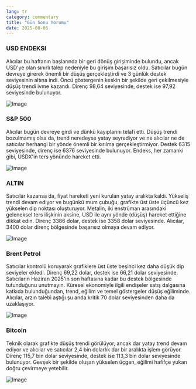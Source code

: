 ```yaml
---
lang: tr
category: commentary
title: "Gün Sonu Yorumu"
date: 2025-08-06
---
```


### USD ENDEKSI

Alıcılar bu haftanın başlarında bir geri dönüş girişiminde bulundu, ancak USD'ye olan sınırlı talep nedeniyle bu girişim başarısız oldu. Satıcılar bugün devreye girerek önemli bir düşüş gerçekleştirdi ve 3 günlük destek seviyesinin altına indi. Öncü göstergenin keskin bir şekilde geri çekilmesiyle düşüş trendi ivme kazandı. Direnç 98,64 seviyesinde, destek ise 97,92 seviyesinde bulunuyor.

![Image](https://markleighedu.github.io/img/Aug-2025/06-Aug-2025/usdindex.jpg)

### S&P 500

Alıcılar bugün devreye girdi ve dünkü kayıplarını telafi etti. Düşüş trendi bozulmamış olsa da, trend neredeyse yatay seyrediyor ve ne alıcılar ne de satıcılar herhangi bir yönde önemli bir kırılma gerçekleştirmiyor. Destek 6315 seviyesinde, direnç ise 6376 seviyesinde bulunuyor. Endeks, her zamanki gibi, USDX'in ters yönünde hareket etti.

![Image](https://markleighedu.github.io/img/Aug-2025/06-Aug-2025/sp500.jpg)

### ALTIN

Satıcılar kazansa da, fiyat hareketi yeni kurulan yatay aralıkta kaldı. Yükseliş trendi devam ediyor ve bugünkü mum çubuğu, grafikte üst üste üçüncü kez yükselen dip noktası oluşturuyor. Metalin, iki enstrüman arasındaki geleneksel ters ilişkinin aksine, USD ile aynı yönde (düşüş) hareket ettiğine dikkat edin. Direnç 3386 dolar, destek ise 3358 dolar seviyesinde. Alıcılar, 3400 dolar direnç bölgesinde başarısız olmaya devam ediyor.

![Image](https://markleighedu.github.io/img/Aug-2025/06-Aug-2025/gold.jpg)

### Brent Petrol

Satıcılar kontrolü koruyarak grafiklere üst üste beşinci kez daha düşük dip seviyeler ekledi. Direnç 69,22 dolar, destek ise 66,21 dolar seviyesinde. Satıcıların Haziran 2025'in son haftasına kadar bu destek bölgesinde tutunduğunu unutmayın. Küresel ekonomiyle ilgili endişeler satış dalgasına katkıda bulunduğundan, trend, eğilim ve temel göstergeler düşüş eğiliminde. Alıcılar, arzın talebi aştığı şu anda kritik 70 dolar seviyesinden daha da uzaklaşıyor.

![Image](https://markleighedu.github.io/img/Aug-2025/06-Aug-2025/brentoil.jpg)

### Bitcoin

Teknik olarak grafikte düşüş trendi görülüyor, ancak dar yatay trend devam ediyor ve alıcılar ve satıcılar 2,4 bin dolarlık dar bir aralıkta işlem görüyor. Direnç 115,7 bin dolar seviyesinde, destek ise 113,3 bin dolar seviyesinde bulunuyor. Gevşek bir şekilde oluşan yükselen üçgen, eğilimi hafifçe yukarı doğru çevirmeye yetebilir.

![Image](https://markleighedu.github.io/img/Aug-2025/06-Aug-2025/bitcoin.jpg)

